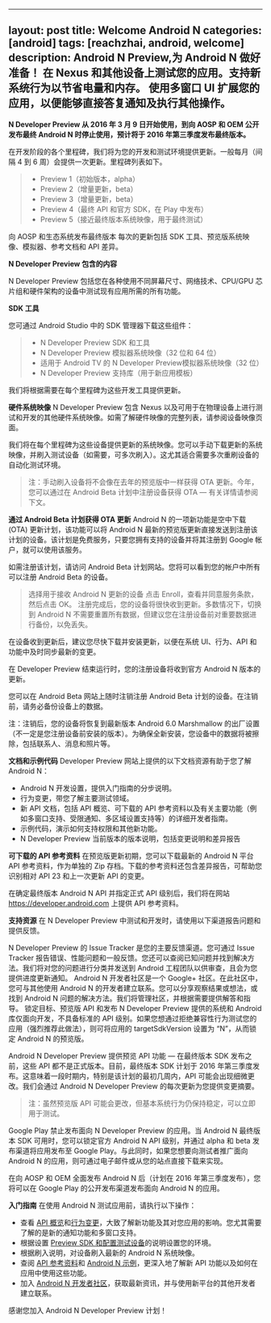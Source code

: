 ---
layout: post
title: Welcome Android N
categories: [android]
tags: [reachzhai, android, welcome]
description: Android N Preview,为 Android N 做好准备！ 在 Nexus 和其他设备上测试您的应用。支持新系统行为以节省电量和内存。 使用多窗口 UI 扩展您的应用，以便能够直接答复通知及执行其他操作。
 ---

**N Developer Preview 从 2016 年 3 月 9 日开始使用，到向 AOSP 和 OEM 公开发布最终 Android N 时停止使用，预计将于 2016 年第三季度发布最终版本。**

在开发阶段的各个里程碑，我们将为您的开发和测试环境提供更新。一般每月（间隔 4 到 6 周）会提供一次更新。里程碑列表如下。

>  - Preview 1（初始版本，alpha） 
>  - Preview 2（增量更新，beta）
>  - Preview 3（增量更新，beta）
>  - Preview 4（最终 API 和官方 SDK，在 Play 中发布）
>  - Preview 5（接近最终版本系统映像，用于最终测试）

向 AOSP 和生态系统发布最终版本
每次的更新包括 SDK 工具、预览版系统映像、模拟器、参考文档和 API 差异。

**N Developer Preview 包含的内容**

N Developer Preview 包括您在各种使用不同屏幕尺寸、网络技术、CPU/GPU 芯片组和硬件架构的设备中测试现有应用所需的所有功能。

**SDK 工具**

您可通过 Android Studio 中的 SDK 管理器下载这些组件：

> - N Developer Preview SDK 和工具
> - N Developer Preview 模拟器系统映像（32 位和 64 位）
> - 适用于 Android TV 的 N Developer Preview模拟器系统映像（32 位）
> - N Developer Preview 支持库（用于新应用模板）

我们将根据需要在每个里程碑为这些开发工具提供更新。

**硬件系统映像**
N Developer Preview 包含 Nexus 以及可用于在物理设备上进行测试和开发的其他硬件系统映像。如需了解硬件映像的完整列表，请参阅设备映像页面。

我们将在每个里程碑为这些设备提供更新的系统映像。您可以手动下载更新的系统映像，并刷入测试设备（如需要，可多次刷入）。这尤其适合需要多次重刷设备的自动化测试环境。

> 注：手动刷入设备将不会像在去年的预览版中一样获得 OTA 更新。今年，您可以通过在 Android Beta 计划中注册设备获得 OTA —
> 有关详情请参阅下文。

**通过 Android Beta 计划获得 OTA 更新**
Android N 的一项新功能是空中下载 (OTA) 更新计划，该功能可以将 Android N 最新的预览版更新直接发送到注册该计划的设备。该计划是免费服务，只要您拥有支持的设备并将其注册到 Google 帐户，就可以使用该服务。

如需注册该计划，请访问 Android Beta 计划网站。您将可以看到您的帐户中所有可以注册 Android Beta 的设备。

> 选择用于接收 Android N 更新的设备 点击 Enroll，查看并同意服务条款，然后点击 OK。
> 注册完成后，您的设备将很快收到更新。多数情况下，切换到 Android N
> 不需要重置所有数据，但建议您在注册设备前对重要数据进行备份，以免丢失。

在设备收到更新后，建议您尽快下载并安装更新，以便在系统 UI、行为、API 和功能中及时同步最新的变更。

在 Developer Preview 结束运行时，您的注册设备将收到官方 Android N 版本的更新。

您可以在 Android Beta 网站上随时注销注册 Android Beta 计划的设备。在注销前，请务必备份设备上的数据。

注：注销后，您的设备将恢复到最新版本 Android 6.0 Marshmallow 的出厂设置（不一定是您注册设备前安装的版本）。为确保全新安装，您设备中的数据将被擦除，包括联系人、消息和照片等。

**文档和示例代码**
Developer Preview 网站上提供的以下文档资源有助于您了解 Android N：

- Android N 开发设置，提供入门指南的分步说明。
- 行为变更，带您了解主要测试领域。
- 新 API 文档，包括 API 概览、可下载的 API 参考资料以及有关主要功能（例如多窗口支持、受限通知、多区域设置支持等）的详细开发者指南。
- 示例代码，演示如何支持权限和其他新功能。
- N Developer Preview 当前版本的版本说明，包括变更说明和差异报告

**可下载的 API 参考资料**
在预览版更新初期，您可以下载最新的 Android N 平台 API 参考资料，作为单独的 Zip 存档。下载的参考资料还包含差异报告，可帮助您识别相对 API 23 和上一次更新 API 的变更。

在确定最终版本 Android N API 并指定正式 API 级别后，我们将在网站 https://developer.android.com 上提供 API 参考资料。

**支持资源**
在 N Developer Preview 中测试和开发时，请使用以下渠道报告问题和提供反馈。

N Developer Preview 的 Issue Tracker 是您的主要反馈渠道。您可通过 Issue Tracker 报告错误、性能问题和一般反馈。您还可以查阅已知问题并找到解决方法。我们将对您的问题进行分类并发送到 Android 工程团队以供审查，且会为您提供进度更新通知。
Android N 开发者社区是一个 Google+ 社区。在此社区中，您可与其他使用 Android N 的开发者建立联系。您可以分享观察结果或想法，或找到 Android N 问题的解决方法。我们将管理社区，并根据需要提供解答和指导。
锁定目标、预览版 API 和发布
N Developer Preview 提供的系统和 Android 库仅面向开发，不具备标准的 API 级别。如果您想通过拒绝兼容性行为测试您的应用（强烈推荐此做法），则可将应用的 targetSdkVersion 设置为 “N”，从而锁定 Android N 的预览版。

Android N Developer Preview 提供预览 API 功能 — 在最终版本 SDK 发布之前，这些 API 都不是正式版本。目前，最终版本 SDK 计划于 2016 年第三季度发布。这意味着一段时期内，特别是该计划的最初几周内，API 可能会出现细微更改。我们会通过 Android N Developer Preview 的每次更新为您提供变更摘要。

> 注：虽然预览版 API 可能会更改，但基本系统行为仍保持稳定，可以立即用于测试。

Google Play 禁止发布面向 N Developer Preview 的应用。当 Android N 最终版本 SDK 可用时，您可以锁定官方 Android N API 级别，并通过 alpha 和 beta 发布渠道将应用发布至 Google Play。与此同时，如果您想要向测试者推广面向 Android N 的应用，则可通过电子邮件或从您的站点直接下载来实现。

在向 AOSP 和 OEM 全面发布 Android N 后（计划在 2016 年第三季度发布），您将可以在 Google Play 的公开发布渠道发布面向 Android N 的应用。

**入门指南**
在使用 Android N 测试应用前，请执行以下操作：

- 查看 [API 概览](https://developer.android.com/preview/api-overview.html)和[行为变更](https://developer.android.com/preview/behavior-changes.html)，大致了解新功能及其对您应用的影响。您尤其需要了解的是新的通知功能和多窗口支持。
- 根据设置 [Preview SDK 和配置测试设备](https://developer.android.com/preview/setup-sdk.html)的说明设置您的环境。
- 根据刷入说明，对设备刷入最新的 Android N 系统映像。
- 查阅 [API 参考资料](https://developer.android.com/preview/setup-sdk.html#docs-dl)和 [Android N 示例](https://developer.android.com/preview/samples.html)，更深入地了解新 API 功能以及如何在应用中使用这些功能。
- 加入 [Android N 开发者社区](https://plus.google.com/communities/103655397235276743411)，获取最新资讯，并与使用新平台的其他开发者建立联系。

感谢您加入 Android N Developer Preview 计划！

